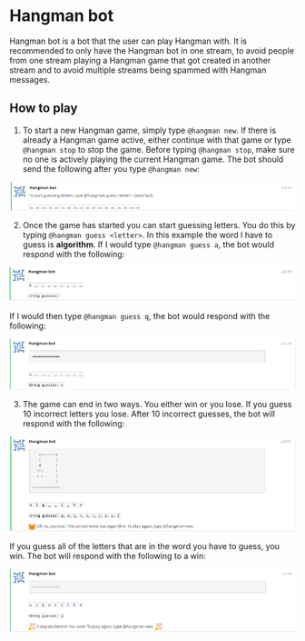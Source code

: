 # Hangman bot

Hangman bot is a bot that the user can play Hangman with. It is recommended
to only have the Hangman bot in one stream, to avoid people from one stream
playing a Hangman game that got created in another stream and to avoid
multiple streams being spammed with Hangman messages.

## How to play

1) To start a new Hangman game, simply type `@hangman new`. If there is
already a Hangman game active, either continue with that game or type
`@hangman stop` to stop the game. Before typing `@hangman stop`, make
sure no one is actively playing the current Hangman game. The bot should
send the following after you type `@hangman new`:

![New game](hangman_new.png)

2) Once the game has started you can start guessing letters. You do this
by typing `@hangman guess <letter>`. In this example the word I have to
guess is **algorithm**. If I would type `@hangman guess a`, the
bot would respond with the following:

![Correct letter](hangman_correct_letter.png)

If I would then type `@hangman guess q`, the bot would respond with the following:

![Wrong letter](hangman_wrong_letter.png)

3) The game can end in two ways. You either win or you lose. If you guess 10
incorrect letters you lose. After 10 incorrect guesses, the bot will respond
with the following:

![Loss](hangman_loss.png)

If you guess all of the letters that are in the word you have to guess, you
win. The bot will respond with the following to a win:

![Win](hangman_win.png)
